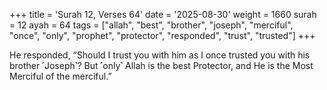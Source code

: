 +++
title = 'Surah 12, Verses 64'
date = '2025-08-30'
weight = 1660
surah = 12
ayah = 64
tags = ["allah", "best", "brother", "joseph", "merciful", "once", "only", "prophet", "protector", "responded", "trust", "trusted"]
+++

He responded, “Should I trust you with him as I once trusted you with his brother ˹Joseph˺? But ˹only˺ Allah is the best Protector, and He is the Most Merciful of the merciful.”